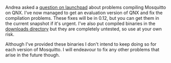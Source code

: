 <!--
.. title: Mosquitto on QNX
.. slug: mosquitto-on-qnx
.. date: 2011-07-08 21:20:54
.. tags: Packaging
.. category:
.. link:
.. description:
.. type: text
-->

Andrea asked a [question on launchpad] about problems compiling Mosquitto on
QNX. I've now managed to get an evaluation version of QNX and fix the
compilation problems. These fixes will be in 0.12, but you can get them in the
current snapshot if it's urgent. I've also put compiled binaries in the
[downloads directory] but they are completely untested, so use at your own
risk.

Although I've provided these binaries I don't intend to keep doing so for each
version of Mosquitto. I will endeavour to fix any other problems that arise in
the future though.

[question on launchpad]: https://answers.launchpad.net/mosquitto/+question/164154
[downloads directory]: http://mosquitto.org/files/binary/qnx/
